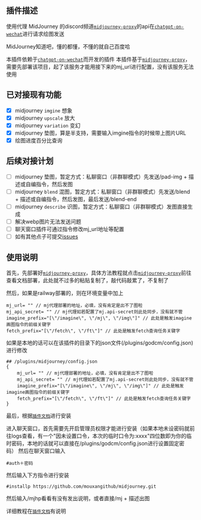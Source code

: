 ## 插件描述

使用代理 MidJourney 的discord频道[`midjourney-proxy`](https://github.com/novicezk/midjourney-proxy)的api在[`chatgpt-on-wechat`](https://github.com/zhayujie/chatgpt-on-wechat)进行请求绘图发送

MidJourney知道吧，懂的都懂，不懂的就自己百度哈

本插件依赖于[`chatgpt-on-wechat`](https://github.com/zhayujie/chatgpt-on-wechat)而开发的插件
本插件基于[`midjourney-proxy`](https://github.com/novicezk/midjourney-proxy)，需要先部署该项目，起了该服务才能用接下来的mj_url进行配置，没有该服务无法使用

## 已对接现有功能
- [x] midjourney `imgine` 想象
- [x] midjourney `upscale` 放大
- [x] midjourney `variation` 变幻
- [x] midjourney 垫图，算是半支持，需要输入imgine指令的时候带上图片URL
- [x] 绘图进度百分比查询

## 后续对接计划
- [ ] midjourney 垫图，暂定方式：私聊窗口（非群聊模式）先发送/pad-img + 描述或自编指令，然后发图
- [ ] midjourney `blend` 混图，暂定方式：私聊窗口（非群聊模式）先发送/blend + 描述或自编指令，然后发图，最后发送/blend-end
- [ ] midjourney `describe` 识图，暂定方式：私聊窗口（非群聊模式）发图直接生成
- [ ] 解决webp图片无法发送问题
- [ ] 聊天窗口插件可通过指令修改mj_url地址等配置
- [ ] 如有其他点子可提交[issues](https://github.com/mouxangithub/midjourney/issues)

## 使用说明
首先，先部署好[`midjourney-proxy`](https://github.com/novicezk/midjourney-proxy)，具体方法教程就点击[`midjourney-proxy`](https://github.com/novicezk/midjourney-proxy)前往查看文档部署，此处就不过多的粘贴复制了，敲代码敲累了，不复制了

然后，如果是railway部署的，则在环境变量中加上
```shell
mj_url= "" // mj代理部署的地址，必填，没有肯定是出不了图啦
mj_api_secret= "" // mj代理如若配置了mj.api-secret则此处同步，没有就不管
imagine_prefix="[\"/imagine\", \"/mj\", \"/img\"]" // 此处是触发imagine画图指令的前缀关键字
fetch_prefix="[\"/fetch\", \"/ft\"]" // 此处是触发fetch查询任务关键字
```
如果是本地的话可以在该插件的目录下的json文件(/plugins/godcm/config.json)进行修改
```shell
## /plugins/midjourney/config.json
{
    mj_url= "" // mj代理部署的地址，必填，没有肯定是出不了图啦
    mj_api_secret= "" // mj代理如若配置了mj.api-secret则此处同步，没有就不管
    imagine_prefix="[\"/imagine\", \"/mj\", \"/img\"]" // 此处是触发imagine画图指令的前缀关键字
    fetch_prefix="[\"/fetch\", \"/ft\"]" // 此处是触发fetch查询任务关键字
}
```

最后，根据[`插件文档`](https://github.com/zhayujie/chatgpt-on-wechat/tree/master/plugins#readme)进行安装

进入聊天窗口，首先需要先开启管理员权限才能进行安装（如果本地未设密码就前往logs查看，有一个"因未设置口令，本次的临时口令为:xxxx"四位数即为你的临时密码，本地的话就可以直接在/plugins/godcm/config.json进行设置固定密码）
然后在聊天窗口输入
```shell
#auth＋密码
```
然后输入下方指令进行安装
```shell
#installp https://github.com/mouxangithub/midjourney.git
```
然后输入/mjhp看看有没有发出说明，或者直接/mj + 描述出图

详细教程在[`插件文档`](https://github.com/zhayujie/chatgpt-on-wechat/tree/master/plugins#readme)有说明
